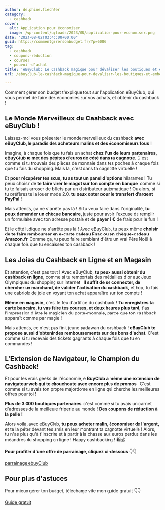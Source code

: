 ```yaml
---
author: delphine.fiechter
category:
  - cashback
cover:
  alt: Application pour économiser
  image: /wp-content/uploads/2023/08/application-pour-economiser.png
date: "2023-08-02T03:45:00+00:00"
guid: https://commentgerersonbudget.fr/?p=6006
tag:
  - cashback
  - coupons-réduction
  - courses
  - pouvoir-d'achat
title: 'eBuyClub: Le Cashback magique pour dévaliser les boutiques et embellir ta cagnotte !'
url: /ebuyclub-le-cashback-magique-pour-devaliser-les-boutiques-et-embellir-ta-cagnotte/

---
```

Comment gérer son budget t'explique tout sur l'application eBuyClub, qui vous permet de faire des économies sur vos achats, et obtenir du cashback !

## Le Monde Merveilleux du Cashback avec eBuyClub !

Laissez-moi vous présenter le monde merveilleux du cashback **avec eBuyClub, le paradis des acheteurs malins et des économiseurs fous** !

Imagine, à chaque fois que tu fais un achat **chez l'un de leurs partenaires, eBuyClub te met des pépites d'euros de côté dans ta cagnotte.** C'est comme si tu trouvais des pièces de monnaie dans tes poches à chaque fois que tu fais du shopping. Mais là, c'est dans ta cagnotte virtuelle !

Et **pour récupérer tes sous, tu as tout un panel d'options** hilarantes ! Tu peux choisir de **te faire virer le magot sur ton compte en banque**, comme si tu te faisais arroser de billets par un distributeur automatique ! Ou alors, si tu préfères te la jouer mode 2.0, **tu peux opter pour le transfert d'argent PayPal** !

Mais attends, ça ne s'arrête pas là ! Si tu veux faire dans l'originalité, **tu peux demander un chèque bancaire,** juste pour avoir l'excuse de remplir un formulaire avec ton adresse postale et de **payer 1 €** de frais pour le fun !

Et le côté ludique ne s'arrête pas là ! Avec eBuyClub, tu peux même **choisir de te faire rembourser en e-carte cadeau Fnac ou en chèque-cadeau Amazon.fr.** Comme ça, tu peux faire semblant d'être un vrai Père Noël à chaque fois que tu encaisses ton cashback !

## Les Joies du Cashback en Ligne et en Magasin

Et attention, c'est pas tout ! Avec eBuyClub, **tu peux aussi obtenir du cashback en ligne**, comme si tu remportais des médailles d'or aux Jeux Olympiques du shopping sur internet ! **Il suffit de se connecter, de chercher un marchand, de valider l'activation du cashback,** et hop, tu fais une cabriole de joie en voyant ton achat apparaître sur ton compte !

**Même en magasin,** c'est le feu d'artifice du cashback ! **Tu enregistres ta carte bancaire, tu vas faire tes courses, et deux heures plus tard**, t'as l'impression d'être le magicien du porte-monnaie, parce que ton cashback apparaît comme par magie !

Mais attends, ce n'est pas fini, jeune padawan du cashback ! **eBuyClub te propose aussi d'obtenir des remboursements sur des bons d'achat**. C'est comme si tu recevais des tickets gagnants à chaque fois que tu en commandes !

## L'Extension de Navigateur, le Champion du Cashback!

Et pour les vrais geeks de l'économie, e **BuyClub a même une extension de navigateur web qui te chouchoute avec encore plus de promos !** C'est comme si tu avais ton propre majordome en ligne qui cherche les meilleures offres pour toi !

**Plus de 3 000 boutiques partenaires**, c'est comme si tu avais un carnet d'adresses de la meilleure friperie au monde ! **Des coupons de réduction à la pelle !**

Alors voilà, avec eBuyClub, **tu peux acheter malin, économiser de l'argent,** et te la péter devant tes amis en leur montrant ta cagnotte virtuelle ! Alors, tu n'as plus qu'à t'inscrire et à partir à la chasse aux euros perdus dans les méandres du shopping en ligne ! Happy cashbacking ! 🛍️💰

**Pour profiter d'une offre de parrainage, cliquez ci-dessous** 👇👇

[parrainage ebuyClub](https://www.ebuyclub.com/inscription?parrain=delphinepinguet1)

## Pour plus d'astuces

Pour mieux gérer ton budget, télécharge vite mon guide gratuit 👇👇

[Guide gratuit](https://commentgerersonbudget.fr/telecharger-gratuitement-le-guide-complet/)
